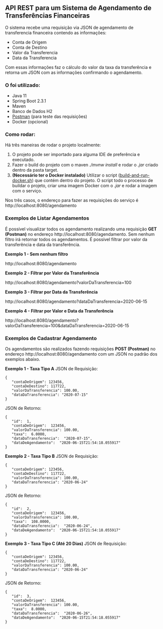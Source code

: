 ## API REST para um Sistema de Agendamento de Transferências Financeiras

O sistema recebe uma requisição via JSON de agendamento de transferencia financeira contendo as informações:
- Conta de Origem
- Conta de Destino
- Valor da Transferencia
- Data da Transferencia

Com essas informações faz o cálculo do valor da taxa da transferência e retorna um JSON com as informações confirmando o agendamento.

### O foi utilizado:
- Java 11
- Spring Boot 2.3.1
- Maven
- Banco de Dados H2
- [Postman](https://www.postman.com/) (para teste das requisições)
- Docker (opcional)

### Como rodar:
Há três maneiras de rodar o projeto localmente:

 1. O projeto pode ser importado para alguma IDE de preferência e executado. 
 2. Fazer o build do projeto com o maven *./mvnw install* e rodar o *.jar* criado dentro da pasta target.
 3. **(Necessário ter o Docker instalado)** Utilizar o script ([build-and-run-docker.sh](https://github.com/victorambiel/api-rest-agendamento-financeiro/blob/master/agendamento/build-and-run-docker.sh)) que contém dentro do projeto. O script todo o processo de buildar o projeto, criar uma imagem Docker com o *.jar* e rodar a imagem com o serviço.

Nos três casos, o endereço para fazer as requisições do serviço é http://localhost:8080/agendamento

### Exemplos de Listar Agendamentos
É possível visualizar todos os agendamento realizando uma requisição **GET (Postman)** no endereço http://localhost:8080/agendamento. Sem nenhum filtro irá retornar todos os agendamentos. É possível filtrar por valor da transferência e data da transferência.

**Exemplo 1 - Sem nenhum filtro**

http://localhost:8080/agendamento

**Exemplo 2 - Filtrar por Valor da Transferência**

http://localhost:8080/agendamento?valorDaTransferencia=100

**Exemplo 3 - Filtrar por Data da Transferência**

http://localhost:8080/agendamento?dataDaTransferencia=2020-06-15

**Exemplo 4 - Filtrar por Valor e Data da Transferência**

http://localhost:8080/agendamento?valorDaTransferencia=100&dataDaTransferencia=2020-06-15

### Exemplos de Cadastrar Agendamento
Os agendamentos são realizados fazendo requisições **POST (Postman)** no endereço http://localhost:8080/agendamento com um JSON no padrão dos exemplos abaixo.

**Exemplo 1 - Taxa Tipo A**
JSON de Requisição:

    {
       "contaDeOrigem": 123456,
       "contaDeDestino": 117722,
       "valorDaTransferencia": 100.00,
       "dataDaTransferencia": "2020-07-15"
    }

JSON de Retorno:

    {
       "id":  1,
       "contaDeOrigem":  123456,
       "valorDaTransferencia": 100.00,
       "taxa":  6.0000,
       "dataDaTransferencia":  "2020-07-15",
       "dataDeAgendamento":  "2020-06-15T21:54:18.055917"
    }

**Exemplo 2 - Taxa Tipo B**
JSON de Requisição:

    {
       "contaDeOrigem": 123456,
       "contaDeDestino": 117722,
       "valorDaTransferencia": 100.00,
       "dataDaTransferencia": "2020-06-24"
    }

JSON de Retorno:

    {
       "id":  2,
       "contaDeOrigem":  123456,
       "valorDaTransferencia": 100.00,
       "taxa":  108.0000,
       "dataDaTransferencia":  "2020-06-24",
       "dataDeAgendamento":  "2020-06-15T21:54:18.055917"
    }
**Exemplo 3 - Taxa Tipo C (Até 20 Dias)**
JSON de Requisição:

    {
       "contaDeOrigem": 123456,
       "contaDeDestino": 117722,
       "valorDaTransferencia": 100.00,
       "dataDaTransferencia": "2020-06-24"
    }

JSON de Retorno:

    {
       "id":  3,
       "contaDeOrigem":  123456,
       "valorDaTransferencia": 100.00,
       "taxa":  8.0000,
       "dataDaTransferencia":  "2020-06-26",
       "dataDeAgendamento":  "2020-06-15T21:54:18.055917"
    }
